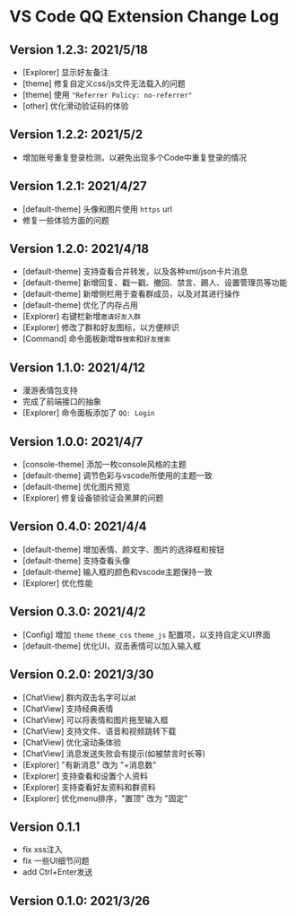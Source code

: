 # VS Code QQ Extension Change Log

## Version 1.2.3: 2021/5/18

* [Explorer] 显示好友备注
* [theme] 修复自定义css/js文件无法载入的问题
* [theme] 使用 `"Referrer Policy: no-referrer"`
* [other] 优化滑动验证码的体验

## Version 1.2.2: 2021/5/2

* 增加账号重复登录检测，以避免出现多个Code中重复登录的情况

## Version 1.2.1: 2021/4/27

* [default-theme] 头像和图片使用 `https` url
* 修复一些体验方面的问题

## Version 1.2.0: 2021/4/18

* [default-theme] 支持查看合并转发，以及各种xml/json卡片消息
* [default-theme] 新增回复、戳一戳、撤回、禁言、踢人、设置管理员等功能
* [default-theme] 新增侧栏用于查看群成员，以及对其进行操作
* [default-theme] 优化了内存占用
* [Explorer] 右键栏新增`邀请好友入群`
* [Explorer] 修改了群和好友图标，以方便辨识
* [Command] 命令面板新增`群搜索`和`好友搜索`

## Version 1.1.0: 2021/4/12

* 漫游表情包支持
* 完成了前端接口的抽象
* [Explorer] 命令面板添加了 `QQ: Login`

## Version 1.0.0: 2021/4/7

* [console-theme] 添加一枚console风格的主题
* [default-theme] 调节色彩与vscode所使用的主题一致
* [default-theme] 优化图片预览
* [Explorer] 修复设备锁验证会黑屏的问题

## Version 0.4.0: 2021/4/4

* [default-theme] 增加表情、颜文字、图片的选择框和按钮
* [default-theme] 支持查看头像
* [default-theme] 输入框的颜色和vscode主题保持一致
* [Explorer] 优化性能

## Version 0.3.0: 2021/4/2

* [Config] 增加 `theme` `theme_css` `theme_js` 配置项，以支持自定义UI界面
* [default-theme] 优化UI，双击表情可以加入输入框

## Version 0.2.0: 2021/3/30

* [ChatView] 群内双击名字可以at
* [ChatView] 支持经典表情
* [ChatView] 可以将表情和图片拖至输入框
* [ChatView] 支持文件、语音和视频跳转下载
* [ChatView] 优化滚动条体验
* [ChatView] 消息发送失败会有提示(如被禁言时长等)
* [Explorer] "有新消息" 改为 "+消息数"
* [Explorer] 支持查看和设置个人资料
* [Explorer] 支持查看好友资料和群资料
* [Explorer] 优化menu排序，"置顶" 改为 "固定"

## Version 0.1.1

* fix xss注入
* fix 一些UI细节问题
* add Ctrl+Enter发送

## Version 0.1.0: 2021/3/26
